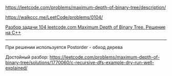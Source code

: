 https://leetcode.com/problems/maximum-depth-of-binary-tree/description/

https://walkccc.me/LeetCode/problems/0104/

[Разбор задачи 104 leetcode.com Maximum Depth of Binary Tree. Решение на C++](https://www.youtube.com/watch?v=ELOXBdKsdbo)

_________

При решении используется Postorder - обход дерева

Достойный разбор: https://leetcode.com/problems/maximum-depth-of-binary-tree/solutions/1770060/c-recursive-dfs-example-dry-run-well-explained/
